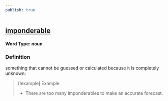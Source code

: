 ```yaml
---
publish: true
---
```

## [imponderable](https://dictionary.cambridge.org/dictionary/english/imponderable)

#### Word Type: noun
### Definition
something that cannot be guessed or calculated because it is completely unknown:

>[!example] Example
> - There are too many imponderables to make an accurate forecast.
